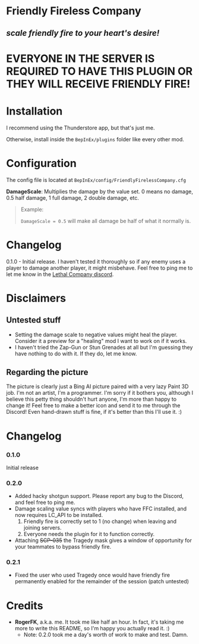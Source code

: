# Friendly Fireless Company
## _scale friendly fire to your heart's desire!_

# **EVERYONE IN THE SERVER IS REQUIRED TO HAVE THIS PLUGIN OR THEY WILL RECEIVE FRIENDLY FIRE!**
# Installation
I recommend using the Thunderstore app, but that's just me.

Otherwise, install inside the `BepInEx/plugins` folder like every other mod.


# Configuration
The config file is located at `BepInEx/config/FriendlyFirelessCompany.cfg`

**DamageScale**:
Multiplies the damage by the value set. 0 means no damage, 0.5 half damage, 1 full damage, 2 double damage, etc.
> Example:
> 
> `DamageScale = 0.5` will make all damage be half of what it normally is.

# Changelog
0.1.0 - Initial release. I haven't tested it thoroughly so if any enemy uses a player to damage another player, it might misbehave. Feel free to ping me to let me know in the [Lethal Company discord](https://discord.gg/XeyYqRdRGC).

# Disclaimers
## Untested stuff
- Setting the damage scale to negative values might heal the player. Consider it a preview for a "healing" mod I want to work on if it works.
- I haven't tried the Zap-Gun or Stun Grenades at all but I'm guessing they have nothing to do with it. If they do, let me know.
## Regarding the picture
The picture is clearly just a Bing AI picture paired with a very lazy Paint 3D job. I'm not an artist, I'm a programmer. I'm sorry if it bothers you, although I believe this petty thing shouldn't hurt anyone, I'm more than happy to change it! Feel free to make a better icon and send it to me through the Discord! Even hand-drawn stuff is fine, if it's better than this I'll use it. :)

# Changelog
### 0.1.0
Initial release
### 0.2.0
- Added hacky shotgun support. Please report any bug to the Discord, and feel free to ping me.
- Damage scaling value syncs with players who have FFC installed, and now requires LC_API to be installed.
    1. Friendly fire is correctly set to 1 (no change) when leaving and joining servers.
    2. Everyone needs the plugin for it to function correctly.
- Attaching ~~SCP-035~~ the Tragedy mask gives a window of opportunity for your teammates to bypass friendly fire.
### 0.2.1
- Fixed the user who used Tragedy once would have friendly fire permanently enabled for the remainder of the session (patch untested)

# Credits
- **RogerFK**, a.k.a. me. It took me like half an hour. In fact, it's taking me more to write this README, so I'm happy you actually read it. :)
    - Note: 0.2.0 took me a day's worth of work to make and test. Damn.